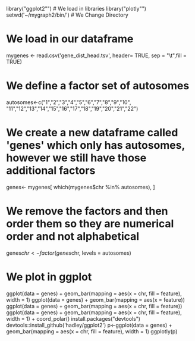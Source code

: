 library("ggplot2"") # We load in libraries
 library("plotly"")
 setwd('~/mygraph2/bin/')  # We Change Directory
# We load in our dataframe
 mygenes <- read.csv('gene_dist_head.tsv', header= TRUE, sep = "\t",fill = TRUE) 
# We define a factor set of autosomes
 autosomes<-c("1","2","3","4","5","6","7","8","9","10",
 "11","12","13","14","15","16","17","18","19","20","21","22")  
# We create a new dataframe called 'genes' which only has autosomes, however we still have those additional factors
 genes<- mygenes[ which(mygenes$chr %in% autosomes), ] 
# We remove the factors and then order them so they are numerical order and not alphabetical
 genes$chr <- factor(genes$chr, levels = autosomes) 
 # We plot in ggplot 
 ggplot(data = genes) +  geom_bar(mapping = aes(x = chr, fill = feature), width = 1)
 ggplot(data = genes) +
 geom_bar(mapping = aes(x = feature))
ggplot(data = genes) +
 geom_bar(mapping = aes(x = chr, fill = feature))
 ggplot(data = genes) +
 geom_bar(mapping = aes(x = chr, fill = feature), width = 1) +
 coord_polar()
 install.packages("devtools")
 devtools::install_github('hadley/ggplot2')
p<-ggplot(data = genes) + geom_bar(mapping = aes(x = chr, fill = feature), width = 1)
ggplotly(p)
